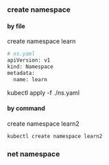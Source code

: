 ### create namespace
#### by file
create namespace learn
```bash
# ns.yaml
apiVersion: v1
kind: Namespace
metadata:
  name: learn
```
kubectl apply -f ./ns.yaml
#### by command
create namespace learn2
```bash
kubectl create namespace learn2
```
### net namespace
